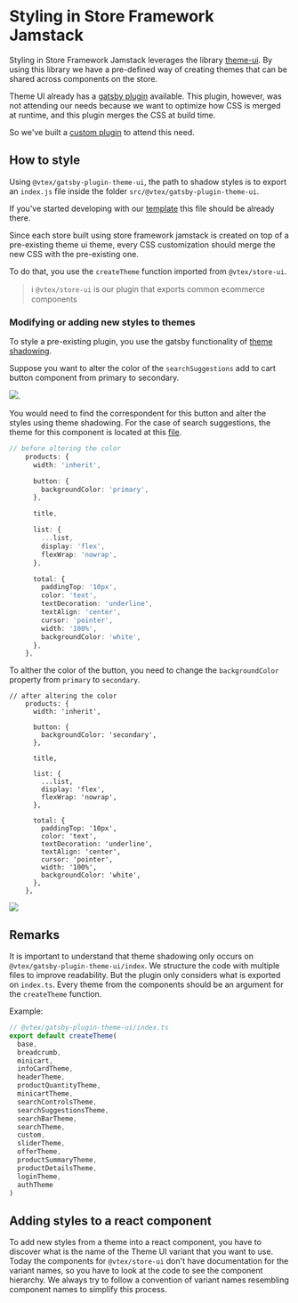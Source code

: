 # Styling in Store Framework Jamstack

Styling in Store Framework Jamstack leverages the library [theme-ui](https://theme-ui.com/). By using this library we have a pre-defined way of creating themes that can be shared across components on the store.

Theme UI already has a [gatsby plugin](https://www.gatsbyjs.com/docs/how-to/styling/theme-ui/) available. This plugin, however, was not attending our needs because we want to optimize how CSS is merged at runtime, and this plugin merges the CSS at build time.

So we've built a [custom plugin](https://github.com/vtex/faststore/tree/master/packages/gatsby-plugin-theme-ui
) to attend this need.
## How to style
Using `@vtex/gatsby-plugin-theme-ui`, the path to shadow styles is to export an `index.js` file inside the folder `src/@vtex/gatsby-plugin-theme-ui`.

If you've started developing with our [template](https://github.com/vtex-sites/storecomponents.store/blob/master/src/%40vtex/gatsby-plugin-theme-ui/index.ts) this file should be already there.

Since each store built using store framework jamstack is created on top of a pre-existing theme ui theme, every CSS customization should merge the new CSS with the pre-existing one.

To do that, you use the `createTheme` function imported from `@vtex/store-ui`.

>ℹ️ `@vtex/store-ui` is our plugin that exports common ecommerce components

### Modifying or adding new styles to themes
To style a pre-existing plugin, you use the gatsby functionality of [theme shadowing](https://www.gatsbyjs.com/docs/how-to/plugins-and-themes/shadowing/).

Suppose you want to alter the color of the `searchSuggestions` add to cart button component from primary to secondary.

 <img src="../images/suggestions.png">.

You would need to find the correspondent for this button and alter the styles using theme shadowing. For the case of search suggestions, the theme for this component is located at this [file](https://github.com/vtex/faststore/blob/master/packages/gatsby-theme-store/src/components/SearchSuggestions/theme.ts).

```ts
// before altering the color
    products: {
      width: 'inherit',

      button: {
        backgroundColor: 'primary',
      },

      title,

      list: {
        ...list,
        display: 'flex',
        flexWrap: 'nowrap',
      },

      total: {
        paddingTop: '10px',
        color: 'text',
        textDecoration: 'underline',
        textAlign: 'center',
        cursor: 'pointer',
        width: '100%',
        backgroundColor: 'white',
      },
    },
```

To alther the color of the button, you need to change the `backgroundColor` property from `primary` to `secondary`.

```
// after altering the color
    products: {
      width: 'inherit',

      button: {
        backgroundColor: 'secondary',
      },

      title,

      list: {
        ...list,
        display: 'flex',
        flexWrap: 'nowrap',
      },

      total: {
        paddingTop: '10px',
        color: 'text',
        textDecoration: 'underline',
        textAlign: 'center',
        cursor: 'pointer',
        width: '100%',
        backgroundColor: 'white',
      },
    },
```
<img src="../images/suggestions-altered-color.png">

## Remarks
It is important to understand that theme shadowing only occurs on `@vtex/gatsby-plugin-theme-ui/index`. We structure the code with multiple files to improve readability. But the plugin only considers what is exported on  `index.ts`. Every theme from the components should be an argument for the `createTheme` function.

Example:

```ts
// @vtex/gatsby-plugin-theme-ui/index.ts
export default createTheme(
  base,
  breadcrumb,
  minicart,
  infoCardTheme,
  headerTheme,
  productQuantityTheme,
  minicartTheme,
  searchControlsTheme,
  searchSuggestionsTheme,
  searchBarTheme,
  searchTheme,
  custom,
  sliderTheme,
  offerTheme,
  productSummaryTheme,
  productDetailsTheme,
  loginTheme,
  authTheme
)
```

## Adding styles to a react component
To add new styles from a theme into a react component, you have to discover what is the name of the Theme UI variant that you want to use. Today the components for `@vtex/store-ui` don't have documentation for the variant names, so you have to look at the code to see the component hierarchy. We always try to follow a convention of variant names resembling component names to simplify this process.

